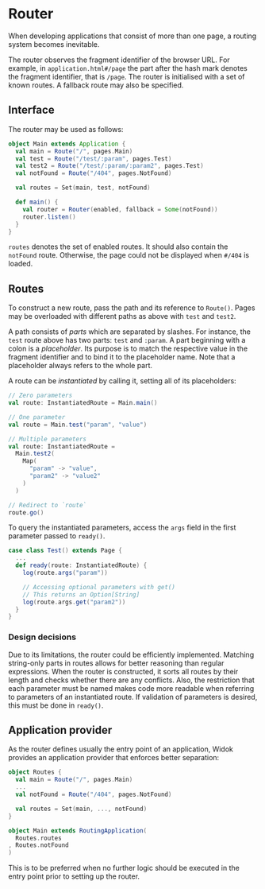 # Router
When developing applications that consist of more than one page, a routing system becomes inevitable.

The router observes the fragment identifier of the browser URL. For example, in ``application.html#/page`` the part after the hash mark denotes the fragment identifier, that is ``/page``. The router is initialised with a set of known routes. A fallback route may also be specified.

## Interface
The router may be used as follows:

```scala
object Main extends Application {
  val main = Route("/", pages.Main)
  val test = Route("/test/:param", pages.Test)
  val test2 = Route("/test/:param/:param2", pages.Test)
  val notFound = Route("/404", pages.NotFound)

  val routes = Set(main, test, notFound)

  def main() {
    val router = Router(enabled, fallback = Some(notFound))
    router.listen()
  }
}
```

``routes`` denotes the set of enabled routes. It should also contain the ``notFound`` route. Otherwise, the page could not be displayed when ``#/404`` is loaded.

## Routes
To construct a new route, pass the path and its reference to ``Route()``. Pages may be overloaded with different paths as above with ``test`` and ``test2``.

A path consists of *parts* which are separated by slashes. For instance, the ``test`` route above has two parts: ``test`` and ``:param``. A part beginning with a colon is a *placeholder*. Its purpose is to match the respective value in the fragment identifier and to bind it to the placeholder name. Note that a placeholder always refers to the whole part.

A route can be *instantiated* by calling it, setting all of its placeholders:

```scala
// Zero parameters
val route: InstantiatedRoute = Main.main()

// One parameter
val route = Main.test("param", "value")

// Multiple parameters
val route: InstantiatedRoute =
  Main.test2(
    Map(
      "param" -> "value",
      "param2" -> "value2"
    )
  )

// Redirect to `route`
route.go()
```

To query the instantiated parameters, access the ``args`` field in the first parameter passed to ``ready()``.

```scala
case class Test() extends Page {
  ...
  def ready(route: InstantiatedRoute) {
    log(route.args("param"))

    // Accessing optional parameters with get()
    // This returns an Option[String]
    log(route.args.get("param2"))
  }
}
```

### Design decisions
Due to its limitations, the router could be efficiently implemented. Matching string-only parts in routes allows for better reasoning than regular expressions. When the router is constructed, it sorts all routes by their length and checks whether there are any conflicts. Also, the restriction that each parameter must be named makes code more readable when referring to parameters of an instantiated route. If validation of parameters is desired, this must be done in ``ready()``.

## Application provider
As the router defines usually the entry point of an application, Widok provides an application provider that enforces better separation:

```scala
object Routes {
  val main = Route("/", pages.Main)
  ...
  val notFound = Route("/404", pages.NotFound)

  val routes = Set(main, ..., notFound)
}

object Main extends RoutingApplication(
  Routes.routes
, Routes.notFound
)
```

This is to be preferred when no further logic should be executed in the entry point prior to setting up the router.

